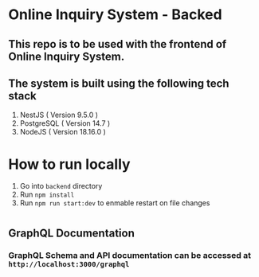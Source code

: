 # Online Inquiry System - Backed

## This repo is to be used with the frontend of Online Inquiry System. 

## The system is built using the following tech stack
1. NestJS ( Version 9.5.0 )
3. PostgreSQL ( Version 14.7 )
4. NodeJS ( Version 18.16.0 )


# 

# How to run locally

1. Go into `backend` directory
2. Run `npm install` 
3. Run `npm run start:dev` to enmable restart on file changes

#
## GraphQL Documentation

### GraphQL Schema and API documentation can be accessed at `http://localhost:3000/graphql`
